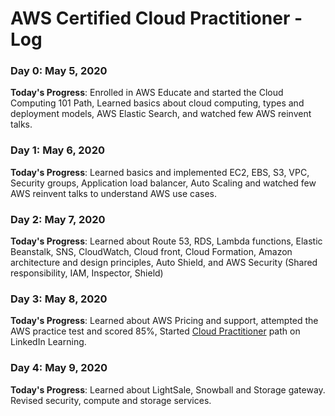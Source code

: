 # AWS Certified Cloud Practitioner - Log

### Day 0: May 5, 2020

**Today's Progress**: Enrolled in AWS Educate and started the Cloud Computing 101 Path, Learned basics about cloud computing, types and deployment models, AWS Elastic Search, and watched few AWS reinvent talks. 

### Day 1: May 6, 2020

**Today's Progress**: Learned basics and implemented EC2, EBS, S3, VPC, Security groups, Application load balancer, Auto Scaling and watched few AWS reinvent talks to understand AWS use cases.

### Day 2: May 7, 2020

**Today's Progress**: Learned about Route 53, RDS, Lambda functions, Elastic Beanstalk, SNS, CloudWatch, Cloud front, Cloud Formation, Amazon architecture and design principles, Auto Shield, and AWS Security (Shared responsibility, IAM, Inspector, Shield)

### Day 3: May 8, 2020

**Today's Progress**: Learned about AWS Pricing and support, attempted the AWS practice test and scored 85%, Started [Cloud Practitioner](https://www.linkedin.com/learning/paths/prepare-for-the-aws-certified-cloud-practitioner-exam) path on LinkedIn Learning.  

### Day 4: May 9, 2020

**Today's Progress**: Learned about LightSale, Snowball and Storage gateway. Revised security, compute and storage services.